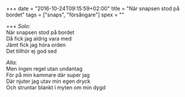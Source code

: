 +++
date = "2016-10-24T09:15:59+02:00"
title = "När snapsen stod på bordet"
tags = ["snaps", "försångare"]
spex = ""

+++
_Solo:_  
När snapsen stod på bordet  
Då fick jag aldrig vara med  
Jämt fick jag höra orden  
Det tillhör ej god sed  

_Alla:_  
Men ingen regel utan undantag  
För på min kammare där super jag  
Där njuter jag utav min egen dryck  
Och struntar blankt i myten om min dygd
